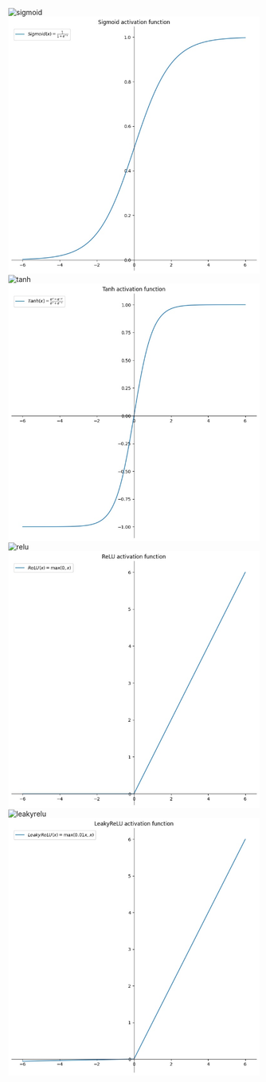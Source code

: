 ![sigmoid](https://latex.codecogs.com/svg.image?{Sigmoid}(x)=&space;\frac{1}{1&plus;e^{-x}}&space;)
![](img/sigmoid.jpg)
![tanh](https://latex.codecogs.com/svg.image?{Tanh}(x)&space;=&space;\frac{e^{x}&space;-&space;e^{-x}}&space;{e^{x}&space;&plus;&space;e^{-x}})
![](img/tanh.jpg)
![relu](https://latex.codecogs.com/svg.image?{ReLU}(x)&space;=&space;\max(0,&space;x))
![](img/relu.jpg)
![leakyrelu](https://latex.codecogs.com/svg.image?{LeakyReLU}(x)&space;=&space;\max(0.01x,&space;x))
![](img/leakyrelu.jpg)